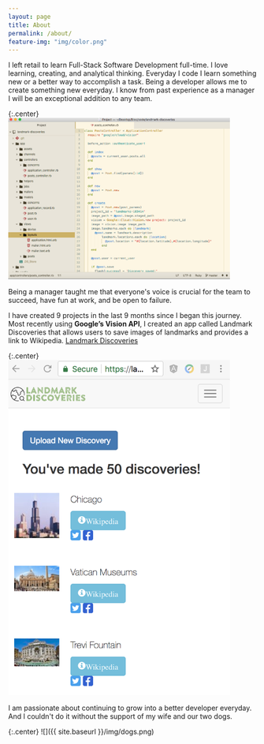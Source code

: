 ```yaml
---
layout: page
title: About
permalink: /about/
feature-img: "img/color.png"
---
```


I left retail to learn Full-Stack Software Development full-time. I love learning, creating, and analytical thinking. Everyday I code I learn something new or a better way to accomplish a task. Being a developer allows me to create something new everyday. I know from past experience as a manager I will be an exceptional addition to any team.

{:.center}
<img src="/img/landmark_code.png" alt="Sample code" style="width: 450px;"/>

Being a manager taught me that everyone's voice is crucial for the team to succeed, have fun
at work, and be open to failure.


I have created 9 projects in the last 9 months since I began this journey.
Most recently using **Google’s Vision API**, I created an app called Landmark Discoveries that allows users to save images of landmarks and provides a link to Wikipedia. [Landmark Discoveries](https://landmark-discoveries.herokuapp.com/users/sign_up)

{:.center}
<img src="/img/landmark_discoveries1.png" alt="Landmark Discoveries" style="width: 450px;"/>

I am passionate about continuing to grow into a better developer everyday.
And I couldn't do it without the support of my wife and our two dogs.

{:.center}
![]({{ site.baseurl }}/img/dogs.png)
